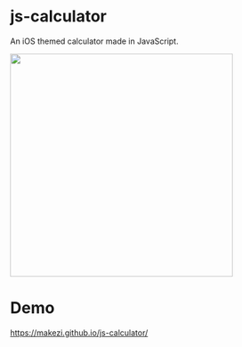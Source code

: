 # js-calculator

An iOS themed calculator made in JavaScript.

<img src="https://imgur.com/W03WWJf.jpg" height="400" />

# Demo

https://makezi.github.io/js-calculator/